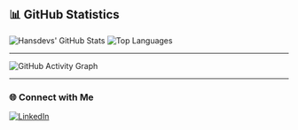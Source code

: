 ## 📊 GitHub Statistics

![Hansdevs' GitHub Stats](https://github-readme-stats.vercel.app/api?username=hansdevs&show_icons=true&theme=tokyonight&hide_border=true&card_width=450)
![Top Languages](https://github-readme-stats.vercel.app/api/top-langs/?username=hansdevs&layout=compact&theme=tokyonight&hide_border=true&card_width=450)

---

![GitHub Activity Graph](https://github-readme-activity-graph.vercel.app/graph?username=hansdevs&theme=tokyo-night&hide_border=true)

---

### 🌐 Connect with Me  
[![LinkedIn](https://img.shields.io/badge/LinkedIn-Profile-0A66C2?style=for-the-badge&logo=linkedin&logoColor=white)](https://www.linkedin.com/in/hans-gamlien-59ab1a265)
